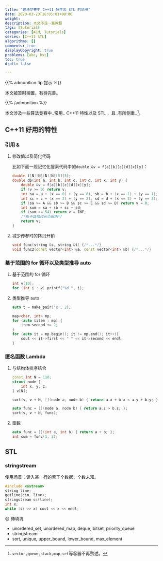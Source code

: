 ```yaml
---
title: "算法竞赛中 C++11 特性及 STL 的使用"
date: 2020-03-23T16:05:01+08:00
weight: 
description: 本文不是一篇教程
tags: [Tutorial]
categories: [ACM, Tutorials]
series: [C++11 STL]
algorithms: []
comments: true
displayCopyright: true
problems: [abc, bss]
toc: true
draft: false

---
```


{{% admonition tip 提示 %}}
  
本文被暂时搁置，有待完善。
  
{{% /admonition %}}

本文涉及一些算法竞赛中..常用.. C++11 特性以及 STL ，且..有所侧重..[^1]。

[^1]: `vector,queue,stack,map,set`等容器不再赘述。

<!--more-->

## C++11 好用的特性

### 引用 &

1. 修改值以及简化代码

   比如下面一段记忆化搜索代码中的`double &v = f[a][b][c][d][x][y]`：

   ```cpp
   double f[N][N][N][N][5][5];
   double dp(int a, int b, int c, int d, int x, int y) {
       double &v = f[a][b][c][d][x][y];
       if (v >= 0) return v;
       int sa = a + (x == 0) + (y == 0), sb = b + (x == 1) + (y == 1);
       int sc = c + (x == 2) + (y == 2), sd = d + (x == 3) + (y == 3);
       if (sa >= A && sb >= B && sc >= C && sd >= D) return v = 0;
       int sum = sa + sb + sc + sd;
       if (sum >= 54) return v = INF;
       /*由于篇幅较长而省略*/
       return v;
   }
   ```
   
2. 减少传参时的拷贝开销

   ```cpp
   void func(string &s, string &t) {/*...*/}
   void func2(const vector<int> &a, const vector<int> &b) {/*...*/}
   ```

### 基于范围的 for 循环以及类型推导 auto

1. 基于范围的 for 循环

   ```cpp
   int v[10];
   for (int i : v) printf("%d ", i);
   ```
   
2. 类型推导 auto

   ```cpp
   auto t = make_pair('c', 2);
   
   map<char, int> mp;
   for (auto &item : mp) {
       item.second += 2;
   }
   for (auto it = mp.begin(); it != mp.end(); it++){
       cout << it->first << " " << it->second << endl;
   }
   ```

### 匿名函数 Lambda

1. 与结构体排序结合

   ```cpp
   const int N = 110;
   struct node {
       int x, y, z;
   } v[N];
   
   sort(v, v + N, [](node a, node b) { return a.x + b.x < a.y + b.y; });
   
   auto func = [](node a, node b) { return a.z > b.z; };
   sort(v, v + N, func);
   ```

2. 函数

   ```cpp
   auto func = [](int a, int b) { return a + b; };
   int sum = func(1, 2);
   ```

## STL

### stringstream

使用场景：读入某一行的若干个数据，个数未知。
```cpp
#include <sstream>
string line;
getline(cin, line);
stringstream ss(line);
int x;
while (ss >> x) cout << x << endl;
```



:blush: 待填坑

+ unordered_set, unordered_map, deque, bitset, priority_queue
+ stringstream
+ sort, unique, upper_bound, lower_bound, max_element

